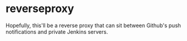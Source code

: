 reverseproxy
============

Hopefully, this'll be a reverse proxy that can sit between Github's push notifications and private Jenkins servers.
